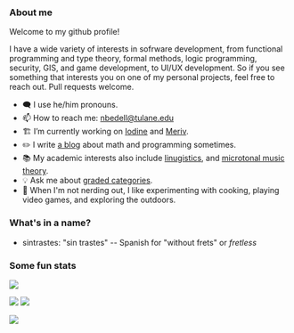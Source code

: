### About me

Welcome to my github profile!

I have a wide variety of interests in sofrware development, from functional programming and type theory, formal methods, logic programming, security, GIS, and game development, to UI/UX development. So if you see something that interests you on one of my personal projects, feel free to reach out. Pull requests welcome.

- 🗨️ I use he/him pronouns.
- 📫 How to reach me: nbedell@tulane.edu
- 🏗️ I’m currently working on [Iodine](https://github.com/Sintrastes/iodine#iodine) and [Meriv](https://github.com/Sintrastes/meriv-vscode).
- ✏️ I write [a blog](https://sintrastes.github.io/blog/archive.html) about math and programming sometimes.
- 📚 My academic interests also include [linugistics](https://github.com/Sintrastes/Montague), and [microtonal music theory](https://github.com/Sintrastes/xen-toolbox).
- 💡 Ask me about [graded categories](https://digitallibrary.tulane.edu/islandora/object/tulane%3A90929/datastream/PDF/view).
- 🌳 When I'm not nerding out, I like experimenting with cooking, playing video games, and exploring the outdoors.

### What's in a name?
- sintrastes: "sin trastes" -- Spanish for "without frets" or _fretless_

### Some fun stats

![](https://github-readme-stats.vercel.app/api?username=sintrastes&include_all_commits=true)

![](https://github-profile-summary-cards.vercel.app/api/cards/most-commit-language?username=sintrastes&theme=default)
![](https://github-profile-summary-cards.vercel.app/api/cards/repos-per-language?username=sintrastes&theme=vue)

![](https://github-profile-summary-cards.vercel.app/api/cards/profile-details?username=sintrastes&theme=vue) 


